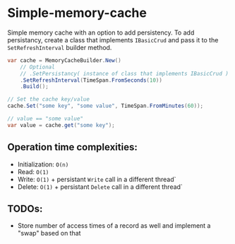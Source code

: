 # Simple-memory-cache

Simple memory cache with an option to add persistency. To add persistancy, create a class that implements `IBasicCrud` and pass it to the `SetRefreshInterval` builder method.

```csharp
var cache = MemoryCacheBuilder.New()
    // Optional
    // .SetPersistancy( instance of class that implements IBasicCrud )
    .SetRefreshInterval(TimeSpan.FromSeconds(10))
    .Build();

// Set the cache key/value
cache.Set("some key", "some value", TimeSpan.FromMinutes(60));

// value == "some value"
var value = cache.get("some key");
```

## Operation time complexities:
- Initialization: `O(n)`
- Read: `O(1)`
- Write: `O(1)` + persistant `Write` call in a different thread`
- Delete: `O(1)` + persistant `Delete` call in a different thread`

## TODOs:
- Store number of access times of a record as well and implement a "swap" based on that

